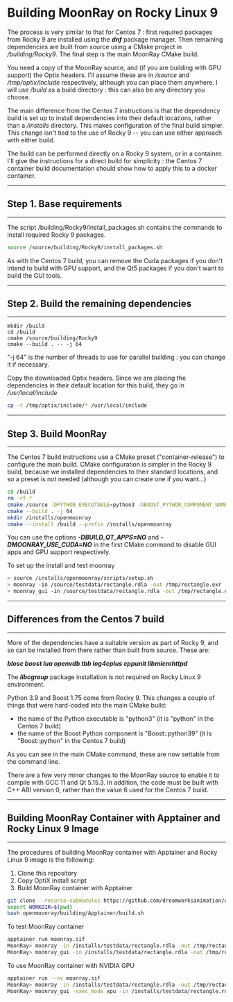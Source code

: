 # Building MoonRay on Rocky Linux 9

The process is very similar to that for Centos 7 : first required packages from Rocky 9 are installed using the ***dnf*** package manager. Then remaining dependencies are built from source using a CMake project in */building/Rocky9*. The final step is the main MoonRay CMake build.

You need a copy of the MoonRay source, and (if you are building with GPU support) the Optix headers. I'll assume these are in */source* and */tmp/optix/include* respectively, although you can place them anywhere. I will use */build* as a build directory : this can also be any directory you choose.

The main difference from the Centos 7 instructions is that the dependency build is set up to install dependencies into their default locations, rather than a */installs* directory. This makes configuration of the final build simpler. This change isn't tied to the use of Rocky 9 -- you can use either approach with either build.

The build can be performed directly on a Rocky 9 system, or in a container. I'll give the instructions for a direct build for simplicity : the Centos 7 container build documentation should show how to apply this to a docker container.

---
## Step 1. Base requirements
---

The script /building/Rocky9/install_packages.sh contains the commands to install required Rocky 9 packages.

```bash
source /source/building/Rocky9/install_packages.sh
```

As with the Centos 7 build, you can remove the Cuda packages if you don't intend to build with GPU support, and the Qt5 packages if you don't want to build the GUI tools.

---
## Step 2. Build the remaining dependencies
---

```
mkdir /build
cd /build
cmake /source/building/Rocky9
cmake --build . -- -j 64
```

"-j 64" is the number of threads to use for parallel building : you can change it if necessary.

Copy the downloaded Optix headers. Since we are placing the dependencies in their default location for this build, they go in */usr/local/include*

```bash
cp -r /tmp/optix/include/* /usr/local/include
```

---
## Step 3. Build MoonRay
---

The Centos 7 build instructions use a CMake preset ("container-release") to configure the main build. CMake configuration is simpler in the Rocky 9 build, because we installed dependencies to their standard locations, and so a preset is not needed (although you can create one if you want...)

```bash
cd /build
rm -rf *
cmake /source -DPYTHON_EXECUTABLE=python3 -DBOOST_PYTHON_COMPONENT_NAME=python39 -DABI_VERSION=0
cmake --build . -j 64
mkdir /installs/openmoonray
cmake --install /build --prefix /installs/openmoonray
```

You can use the options ***-DBUILD_QT_APPS=NO*** and ***-DMOONRAY_USE_CUDA=NO*** in the first CMake command to disable GUI apps and GPU support respectively.

To set up the install and test moonray

```bash
> source /installs/openmoonray/scripts/setup.sh
> moonray -in /source/testdata/rectangle.rdla -out /tmp/rectangle.exr
> moonray_gui -in /source/testdata/rectangle.rdla -out /tmp/rectangle.exr
```

---
## Differences from the Centos 7 build
---

More of the dependencies have a suitable version as part of Rocky 9, and so can be installed from there rather than built from source. These are:

***blosc boost lua openvdb tbb log4cplus cppunit libmicrohttpd***

The ***libcgroup*** package installation is not required on Rocky Linux 9 environment.

Python 3.9 and Boost 1.75 come from Rocky 9. This changes a couple of things that were hard-coded into the main CMake build:
- the name of the Python executable is "python3" (it is "python" in the Centos 7 build)
- the name of the Boost Python component is "Boost::python39" (it is "Boost::python" in the Centos 7 build)

As you can see in the main CMake command, these are now settable from the command line.

There are a few very minor changes to the MoonRay source to enable it to compile with GCC 11 and Qt 5.15.3. In addition, the code must be built with C++ ABI version 0, rather than the value 6 used for the Centos 7 build.

---
## Building MoonRay Container with Apptainer and Rocky Linux 9 Image
---

The procedures of building MoonRay container with Apptainer and Rocky Linux 9 image is the following:

1. Clone this repository
2. Copy OptiX install script
3. Build MoonRay container with Apptainer

```bash
git clone --recurse-submodules https://github.com/dreamworksanimation/openmoonray.git
export WORKDIR=$(pwd)
bash openmoonray/building/Apptainer/build.sh
```

To test MoonRay container

```bash
apptainer run moonray.sif
MoonRay> moonray -in /installs/testdata/rectangle.rdla -out /tmp/rectangle.exr
MoonRay> moonray_gui -in /installs/testdata/rectangle.rdla -out /tmp/rectangle.exr
```

To use MoonRay container with NVIDIA GPU

```bash
apptainer run --nv moonray.sif
MoonRay> moonray -in /installs/testdata/rectangle.rdla -out /tmp/rectangle.exr
MoonRay> moonray_gui -exec_mode xpu -in /installs/testdata/rectangle.rdla -out /tmp/rectangle.exr
```
